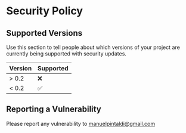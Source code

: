 # Security Policy

## Supported Versions

Use this section to tell people about which versions of your project are
currently being supported with security updates.

| Version | Supported          |
| ------- | ------------------ |
| > 0.2   | :x: |
| < 0.2   | :white_check_mark: |

## Reporting a Vulnerability
Please report any vulnerability to manuelpintaldi@gmail.com

